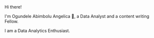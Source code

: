 Hi there!

I'm Ogundele Abimbolu Angelica 🙂, a Data Analyst and a content writing Fellow.

I am a Data Analytics Enthusiast.
